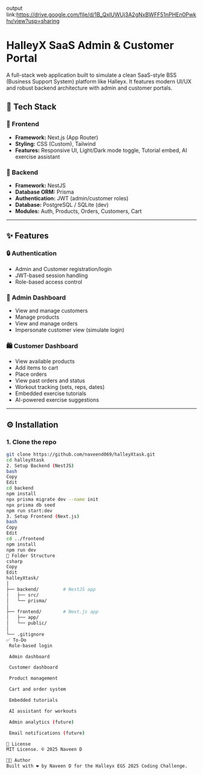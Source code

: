 output link:https://drive.google.com/file/d/1B_QxIUWUj3A2gNxBWFF51nPHEn0Pwkhv/view?usp=sharing
# HalleyX SaaS Admin & Customer Portal

A full-stack web application built to simulate a clean SaaS-style BSS (Business Support System) platform like Halleyx. It features modern UI/UX and robust backend architecture with admin and customer portals.

## 🔧 Tech Stack

### 🚀 Frontend
- **Framework:** Next.js (App Router)
- **Styling:** CSS (Custom), Tailwind
- **Features:** Responsive UI, Light/Dark mode toggle, Tutorial embed, AI exercise assistant

### 🔐 Backend
- **Framework:** NestJS
- **Database ORM:** Prisma
- **Authentication:** JWT (admin/customer roles)
- **Database:** PostgreSQL / SQLite (dev)
- **Modules:** Auth, Products, Orders, Customers, Cart

---

## ✨ Features

### 🔒 Authentication
- Admin and Customer registration/login
- JWT-based session handling
- Role-based access control

### 👤 Admin Dashboard
- View and manage customers
- Manage products
- View and manage orders
- Impersonate customer view (simulate login)

### 🛍️ Customer Dashboard
- View available products
- Add items to cart
- Place orders
- View past orders and status
- Workout tracking (sets, reps, dates)
- Embedded exercise tutorials
- AI-powered exercise suggestions

---

## ⚙️ Installation

### 1. Clone the repo
```bash
git clone https://github.com/naveend069/halleyXtask.git
cd halleyXtask
2. Setup Backend (NestJS)
bash
Copy
Edit
cd backend
npm install
npx prisma migrate dev --name init
npx prisma db seed
npm run start:dev
3. Setup Frontend (Next.js)
bash
Copy
Edit
cd ../frontend
npm install
npm run dev
📁 Folder Structure
csharp
Copy
Edit
halleyXtask/
│
├── backend/         # NestJS app
│   ├── src/
│   └── prisma/
│
├── frontend/        # Next.js app
│   ├── app/
│   └── public/
│
└── .gitignore
✅ To-Do
 Role-based login

 Admin dashboard

 Customer dashboard

 Product management

 Cart and order system

 Embedded tutorials

 AI assistant for workouts

 Admin analytics (future)

 Email notifications (future)

📜 License
MIT License. © 2025 Naveen D

👨‍💻 Author
Built with ❤️ by Naveen D for the Halleyx EGS 2025 Coding Challenge.


